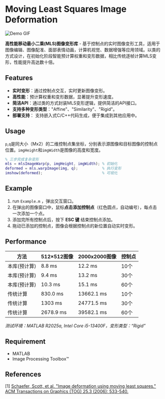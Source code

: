 # Moving Least Squares Image Deformation

![Demo GIF](images/output.gif)

**高性能移动最小二乘(MLS)图像变形库** - 基于控制点的实时图像变形工具，适用于图像编辑、图像配准、面部表情动画，计算机视觉、数据增强等应用领域。以类的方式设计，在初始化阶段智能预计算权重和变形数据，相比传统逐帧计算MLS变形，性能提升高达数十倍。

## Features

- **实时变形**：通过控制点交互，实时更新图像变形。
- **高性能**：预计算权重和变形数据，显著提升变形速度。
- **简洁API**：通过类的方式封装MLS变形逻辑，提供简洁的API接口。
- **支持多种变形类型**："Affine"、"Similarity"、"Rigid"。
- **部署支持**： 支持嵌入式C/C++代码生成，便于集成到其他应用中。

## Usage

`p`,`q`是同大小（Mx2）的二维控制点集坐标，分别表示源图像和目标图像的控制点位置。`imgHeight`和`imgWidth`是图像的高度和宽度。

```matlab
% 三步完成复杂变形
mls = mlsImageWarp(p, imgHeight, imgWidth); % 初始化
deformed = mls.warpImage(img, q);           % 执行变形
imshow(deformed);                           % 可视化
```

## Example

1. run `Example.m` ，弹出交互窗口。
2. 在弹出的图像窗口中，鼠标**点击添加控制点**（红色圆点，自动编号），每点击一次添加一个点。
3. 添加完所有控制点后，按下 **ESC 键** 结束控制点添加。
4. 拖动已添加的控制点，图像会根据控制点的新位置自动实时变形。

## Performance

| 方法 | 512×512图像 | 2000x2000图像 | 控制点 |
|------|-------------|-----------|----------------|
| 本库(预计算) | 8.8 ms      | 12.2 ms   | 10个      |
| 本库(预计算) | 9.4 ms      | 13.2 ms   | 30个      |
| 本库(预计算) | 10.3 ms     | 15.1 ms   | 60个      |
| 传统计算 | 830.0 ms     |  13662.1 ms  | 10个       |
| 传统计算 | 1303 ms     | 24771.5 ms  | 30个        |
| 传统计算 | 2678.9 ms     | 39582.1 ms  | 60个        |

*测试环境：MATLAB R2025a, Intel Core i5-13400F，变形类型：“Rigid”*

## Requirement

- MATLAB
- Image Processing Toolbox™

## References

[1] [Schaefer, Scott, et al. "Image deformation using moving least squares." ACM Transactions on Graphics (TOG) 25.3 (2006): 533-540.](https://people.engr.tamu.edu/schaefer/research/mls.pdf)
